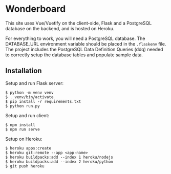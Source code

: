 # Wonderboard

This site uses Vue/Vuetify on the client-side, Flask and a PostgreSQL database on the backend, 
and is hosted on Heroku.

For everything to work, you will need a PostgreSQL database. The DATABASE_URL 
environment variable should be placed in the `.flaskenv` file. The project includes the 
PostgreSQL Data Definition Queries (ddq) needed to correctly setup the database tables and
populate sample data.

## Installation

Setup and run Flask server:

```
$ python -m venv venv
$ . venv/bin/activate
$ pip install -r requirements.txt
$ python run.py
```

Setup and run client:

```
$ npm install
$ npm run serve
```

Setup on Heroku:

```
$ heroku apps:create
$ heroku git:remote --app <app-name>
$ heroku buildpacks:add --index 1 heroku/nodejs
$ heroku buildpacks:add --index 2 heroku/python
$ git push heroku
```
